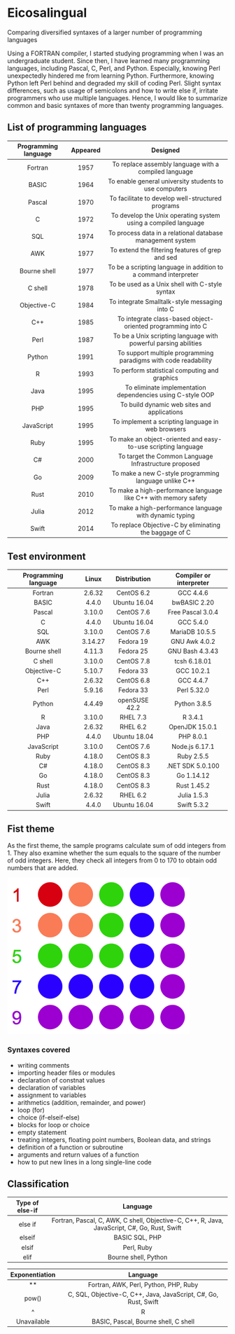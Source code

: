 # Eicosalingual
Comparing diversified syntaxes of a larger number of programming languages

Using a FORTRAN compiler, I started studying programming when I was an undergraduate student. Since then, I have learned many programming languages, including Pascal, C, Perl, and Python. Especially, knowing Perl unexpectedly hindered me from learning Python. Furthermore, knowing Python left Perl behind and degraded my skill of coding Perl. Slight syntax differences, such as usage of semicolons and how to write else if, irritate programmers who use multiple languages. Hence, I would like to summarize common and basic syntaxes of more than twenty programming languages.

## List of programming languages
| Programming language | Appeared | Designed |
| :-: | :-: | :-: |
| Fortran | 1957 | To replace assembly language with a compiled language |
| BASIC | 1964 | To enable general university students to use computers |
| Pascal | 1970 | To facilitate to develop well-structured programs  |
| C | 1972 | To develop the Unix operating system using a compiled language |
| SQL | 1974 | To process data in a relational database management system |
| AWK | 1977 | To extend the filtering features of grep and sed |
| Bourne shell | 1977 | To be a scripting language in addition to a command interpreter |
| C shell | 1978 | To be used as a Unix shell with C-style syntax |
| Objective-C | 1984 | To integrate Smalltalk-style messaging into C |
| C++ | 1985 | To integrate class-based object-oriented programming into C |
| Perl | 1987 | To be a Unix scripting language with powerful parsing abilities |
| Python | 1991 | To support multiple programming paradigms with code readability |
| R | 1993 | To perform statistical computing and graphics |
| Java | 1995 | To eliminate implementation dependencies using C-style OOP |
| PHP | 1995 | To build dynamic web sites and applications |
| JavaScript | 1995 | To implement a scripting language in web browsers |
| Ruby | 1995 | To make an object-oriented and easy-to-use scripting language |
| C# | 2000 | To target the Common Language Infrastructure proposed |
| Go | 2009 | To make a new C-style programming language unlike C++ |
| Rust | 2010 | To make a high-performance language like C++ with memory safety |
| Julia | 2012 | To make a high-performance language with dynamic typing |
| Swift | 2014 | To replace Objective-C by eliminating the baggage of C |

## Test environment
| Programming language | Linux | Distribution | Compiler or interpreter |
| :-: | :-: | :-: | :-: |
| Fortran | 2.6.32 | CentOS 6.2 | GCC 4.4.6 |
| BASIC | 4.4.0 | Ubuntu 16.04 | bwBASIC 2.20 |
| Pascal | 3.10.0 | CentOS 7.6 | Free Pascal 3.0.4 |
| C | 4.4.0 | Ubuntu 16.04 | GCC 5.4.0 |
| SQL | 3.10.0 | CentOS 7.6 | MariaDB 10.5.5 |
| AWK | 3.14.27 | Fedora 19 | GNU Awk 4.0.2 |
| Bourne shell | 4.11.3 | Fedora 25 | GNU Bash 4.3.43 |
| C shell | 3.10.0 | CentOS 7.8 | tcsh 6.18.01 |
| Objective-C | 5.10.7 | Fedora 33 | GCC 10.2.1 |
| C++ | 2.6.32 | CentOS 6.8 | GCC 4.4.7 |
| Perl | 5.9.16 | Fedora 33 | Perl 5.32.0 |
| Python | 4.4.49 | openSUSE 42.2 | Python 3.8.5 |
| R | 3.10.0 | RHEL 7.3 | R 3.4.1 |
| Java | 2.6.32 | RHEL 6.2 | OpenJDK 15.0.1 |
| PHP | 4.4.0 | Ubuntu 18.04 | PHP 8.0.1 |
| JavaScript | 3.10.0 | CentOS 7.6 | Node.js 6.17.1 |
| Ruby | 4.18.0 | CentOS 8.3 | Ruby 2.5.5 |
| C# | 4.18.0 | CentOS 8.3 | .NET SDK 5.0.100 |
| Go | 4.18.0 | CentOS 8.3 | Go 1.14.12 |
| Rust | 4.18.0 | CentOS 8.3 | Rust 1.45.2 |
| Julia | 2.6.32 | RHEL 6.2 | Julia 1.5.3 |
| Swift | 4.4.0 | Ubuntu 16.04 | Swift 5.3.2 |

## Fist theme
As the first theme, the sample programs calculate sum of odd integers from 1. They also examine whether the sum equals to the square of the number of odd integers. Here, they check all integers from 0 to 170 to obtain odd numbers that are added.

![Figure 1](https://github.com/glires/Eicosalingual/blob/main/etc/figure1.png "Figure 1")
### Syntaxes covered
* writing comments
* importing header files or modules
* declaration of constnat values
* declaration of variables
* assignment to variables
* arithmetics (addition, remainder, and power)
* loop (for)
* choice (if-elseif-else)
* blocks for loop or choice
* empty statement
* treating integers, floating point numbers, Boolean data, and strings
* definition of a function or subroutine
* arguments and return values of a function
* how to put new lines in a long single-line code

## Classification
| Type of else-if | Language |
| :-: | :-: |
| else if | Fortran, Pascal, C, AWK, C shell, Objective-C, C++, R, Java, JavaScript, C#, Go, Rust, Swift |
| elseif | BASIC SQL, PHP |
| elsif | Perl, Ruby |
| elif | Bourne shell, Python |

| Exponentiation | Language |
| :-: | :-: |
| ** | Fortran, AWK, Perl, Python, PHP, Ruby |
| pow() | C, SQL, Objective-C, C++, Java, JavaScript, C#, Go, Rust, Swift |
| ^ | R |
| Unavailable | BASIC, Pascal, Bourne shell, C shell |
